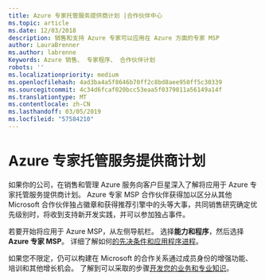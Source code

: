 ```yaml
---
title: Azure 专家托管服务提供商计划 |合作伙伴中心
ms.topic: article
ms.date: 12/03/2018
description: 销售和支持 Azure 专家可以应用在 Azure 方面的专家 MSP
author: LauraBrenner
ms.author: labrenne
Keywords: Azure 销售、 专家程序、 合作伙伴计划
robots: ''
ms.localizationpriority: medium
ms.openlocfilehash: 4ad3ba4a5f8646b70ff2c8bd8aee950ff5c30339
ms.sourcegitcommit: 4c34d6fcaf020bcc53eaa5f0379011a56149a14f
ms.translationtype: MT
ms.contentlocale: zh-CN
ms.lasthandoff: 03/05/2019
ms.locfileid: "57584210"
---
```

# <a name="azure-expert-managed-services-provider-program"></a>Azure 专家托管服务提供商计划


如果你的公司，在销售和管理 Azure 服务向客户巨星深入了解将应用于 Azure 专家托管服务提供商计划。 Azure 专家 MSP 合作伙伴获得加以区分从其他 Microsoft 合作伙伴独占徽章和获得推荐引擎中的头等大事，共同销售研究确定优先级别时，将收到支持新开发实践，并可以参加独占事件。

若要开始将应用于 Azure MSP，从左侧导航栏。 选择**能力和程序**，然后选择**Azure 专家 MSP**。 详细了解如何[的先决条件和应用程序进程](https://partner.microsoft.com/membership/azure-expert-msp)。 

如果您不限定，仍可以构建在 Microsoft 的合作关系通过成员身份的增强功能、 培训和其他增长机会。
了解到可以采取的步骤[开发您的业务和专业知识](https://partner.microsoft.com/membership/azure-expert-msp)。

